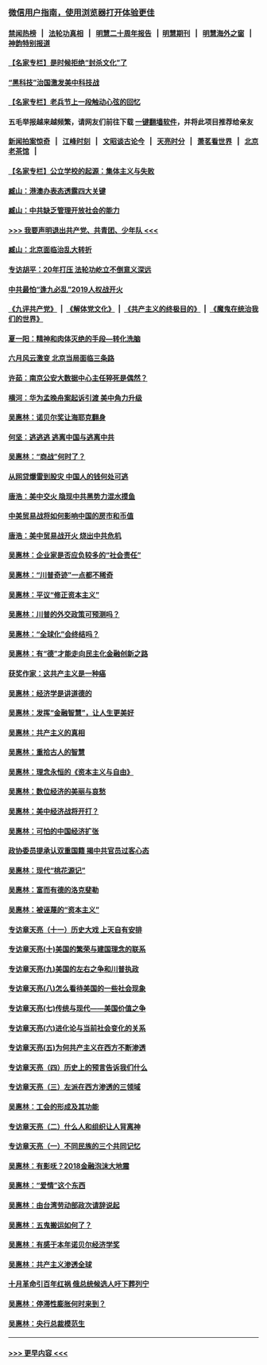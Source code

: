 ### [微信用户指南，使用浏览器打开体验更佳](https://github.com/gfw-breaker/banned-news1/blob/master/indexes/wechat-guide.md?t=0)
#### [禁闻热榜](热点新闻.md?t=0)  &nbsp;&nbsp;|&nbsp;&nbsp; [法轮功真相](https://github.com/gfw-breaker/truth/blob/master/README.md?t=0) &nbsp;&nbsp;|&nbsp;&nbsp; [明慧二十周年报告](https://github.com/gfw-breaker/mh-reports/blob/master/README.md?t=0) &nbsp;&nbsp;|&nbsp;&nbsp;[明慧期刊](https://github.com/gfw-breaker/mh-qikan) &nbsp;&nbsp;|&nbsp;&nbsp; [明慧海外之窗](https://github.com/gfw-breaker/mh-news/blob/master/README.md?t=0) &nbsp;&nbsp;|&nbsp;&nbsp; [神韵特别报道](https://github.com/gfw-breaker/mh-news/blob/master/shenyun.md?t=0)
#### [【名家专栏】是时候拒绝“封杀文化”了](../pages/nsc423/n11814093.md?t=02101422) 
#### [“黑科技”治国激发美中科技战](../pages/nsc423/n11638056.md?t=02101422) 
#### [【名家专栏】老兵节上一段触动心弦的回忆](../pages/nsc423/n11646016.md?t=02101422) 
#### 五毛举报越来越频繁，请网友们前往下载 [一键翻墙软件](https://github.com/gfw-breaker/ssr-accounts)，并将此项目推荐给亲友
#### [新闻拍案惊奇](https://github.com/gfw-breaker/banned-news1/blob/master/pages/link4.md) &nbsp;&nbsp;|&nbsp;&nbsp; [江峰时刻](https://github.com/gfw-breaker/banned-news1/blob/master/pages/link4.md) &nbsp;&nbsp;|&nbsp;&nbsp; [文昭谈古论今](https://github.com/gfw-breaker/banned-news1/blob/master/pages/link4.md) &nbsp;&nbsp;|&nbsp;&nbsp; [天亮时分](https://github.com/gfw-breaker/banned-news1/blob/master/pages/link4.md) &nbsp;&nbsp;|&nbsp;&nbsp; [萧茗看世界](https://github.com/gfw-breaker/banned-news1/blob/master/pages/link4.md) &nbsp;&nbsp;|&nbsp;&nbsp; [北京老茶馆](https://github.com/gfw-breaker/banned-news1/blob/master/pages/link4.md) &nbsp;&nbsp;|&nbsp;&nbsp; 
#### [【名家专栏】公立学校的起源：集体主义与失败](../pages/nsc423/n11601833.md?t=02101422) 
#### [臧山：港澳办表态透露四大关键](../pages/nsc423/n11421628.md?t=02101422) 
#### [臧山：中共缺乏管理开放社会的能力](../pages/nsc423/n11407457.md?t=02101422) 
#### [>>> 我要声明退出共产党、共青团、少年队 <<<](https://github.com/begood0513/goodnews/blob/master/quit/letter.md) 
#### [臧山：北京面临治乱大转折](../pages/nsc423/n11406895.md?t=02101422) 
#### [专访胡平：20年打压 法轮功屹立不倒意义深远](../pages/nsc423/n11398800.md?t=02101422) 
#### [中共最怕“逢九必乱”2019人权战开火](../pages/nsc423/n11385248.md?t=02101422) 
#### [《九评共产党》](https://github.com/begood0513/9ping.md/blob/master/README.md) &nbsp;|&nbsp; [《解体党文化》](../../../../jtdwh.md/blob/master/README.md)  &nbsp;|&nbsp; [《共产主义的终极目的》](../../../../gczydzjmd.md/blob/master/README.md) &nbsp;|&nbsp; [《魔鬼在统治我们的世界》](../../../../mgztzwmdsj.md/blob/master/README.md) 
#### [夏一阳：精神和肉体灭绝的手段—转化洗脑](../pages/nsc423/n11368250.md?t=02101422) 
#### [六月风云激变 北京当局面临三条路](../pages/nsc423/n11313668.md?t=02101422) 
#### [许茹：南京公安大数据中心主任猝死是偶然？](../pages/nsc423/n11064744.md?t=02101422) 
#### [横河：华为孟晚舟案起诉引渡 美中角力升级](../pages/nsc423/n11027230.md?t=02101422) 
#### [吴惠林：诺贝尔奖让海耶克翻身](../pages/nsc423/n10890049.md?t=02101422) 
#### [何坚：逃逃逃 逃离中国与逃离中共](../pages/nsc423/n10592891.md?t=02101422) 
#### [吴惠林：“商战”何时了？](../pages/nsc423/n10573558.md?t=02101422) 
#### [从网贷爆雷到股灾 中国人的钱何处可逃](../pages/nsc423/n10572800.md?t=02101422) 
#### [唐浩：美中交火 隐现中共黑势力混水摸鱼](../pages/nsc423/n10544040.md?t=02101422) 
#### [中美贸易战将如何影响中国的房市和币值](../pages/nsc423/n10543697.md?t=02101422) 
#### [唐浩：美中贸易战开火 烧出中共危机](../pages/nsc423/n10540126.md?t=02101422) 
#### [吴惠林：企业家是否应负较多的“社会责任”](../pages/nsc423/n10535022.md?t=02101422) 
#### [吴惠林：“川普奇迹”一点都不稀奇](../pages/nsc423/n10512808.md?t=02101422) 
#### [吴惠林：平议“修正资本主义”](../pages/nsc423/n10495724.md?t=02101422) 
#### [吴惠林：川普的外交政策可预测吗？](../pages/nsc423/n10462387.md?t=02101422) 
#### [吴惠林：“全球化”会终结吗？](../pages/nsc423/n10452838.md?t=02101422) 
#### [吴惠林：有“德”才能走向民主化金融创新之路](../pages/nsc423/n10432292.md?t=02101422) 
#### [获奖作家：这共产主义是一种癌](../pages/nsc423/n10431541.md?t=02101422) 
#### [吴惠林：经济学是讲道德的](../pages/nsc423/n10398014.md?t=02101422) 
#### [吴惠林：发挥“金融智慧”，让人生更美好](../pages/nsc423/n10375019.md?t=02101422) 
#### [吴惠林：共产主义的真相](../pages/nsc423/n10351394.md?t=02101422) 
#### [吴惠林：重拾古人的智慧](../pages/nsc423/n10337691.md?t=02101422) 
#### [吴惠林：理念永恒的《资本主义与自由》](../pages/nsc423/n10316274.md?t=02101422) 
#### [吴惠林：数位经济的美丽与哀愁](../pages/nsc423/n10292946.md?t=02101422) 
#### [吴惠林：美中经济战将开打？](../pages/nsc423/n10258825.md?t=02101422) 
#### [吴惠林：可怕的中国经济扩张](../pages/nsc423/n10219147.md?t=02101422) 
#### [政协委员提承认双重国籍 揭中共官员过客心态](../pages/nsc423/n10208809.md?t=02101422) 
#### [吴惠林：现代“桃花源记”](../pages/nsc423/n10185234.md?t=02101422) 
#### [吴惠林：富而有德的洛克斐勒](../pages/nsc423/n10142264.md?t=02101422) 
#### [吴惠林：被诬蔑的“资本主义”](../pages/nsc423/n10124816.md?t=02101422) 
#### [专访章天亮（十一）历史大戏 上天自有安排](../pages/nsc423/n10094905.md?t=02101422) 
#### [专访章天亮(十)美国的繁荣与建国理念的联系](../pages/nsc423/n10094899.md?t=02101422) 
#### [专访章天亮(九)美国的左右之争和川普执政](../pages/nsc423/n10094889.md?t=02101422) 
#### [专访章天亮(八)怎么看待美国的一些社会现象](../pages/nsc423/n10094857.md?t=02101422) 
#### [专访章天亮(七)传统与现代——美国价值之争](../pages/nsc423/n10093140.md?t=02101422) 
#### [专访章天亮(六)进化论与当前社会变化的关系](../pages/nsc423/n10092036.md?t=02101422) 
#### [专访章天亮(五)为何共产主义在西方不断渗透](../pages/nsc423/n10083620.md?t=02101422) 
#### [专访章天亮（四）历史上的预言告诉我们什么](../pages/nsc423/n10083606.md?t=02101422) 
#### [专访章天亮（三）左派在西方渗透的三领域](../pages/nsc423/n10081115.md?t=02101422) 
#### [吴惠林：工会的形成及其功能](../pages/nsc423/n10080633.md?t=02101422) 
#### [专访章天亮（二）什么人和组织让人背离神](../pages/nsc423/n10076637.md?t=02101422) 
#### [专访章天亮（一）不同民族的三个共同记忆](../pages/nsc423/n10074188.md?t=02101422) 
#### [吴惠林：有影呒？2018金融泡沫大地震](../pages/nsc423/n10040534.md?t=02101422) 
#### [吴惠林：“爱情”这个东西](../pages/nsc423/n10019423.md?t=02101422) 
#### [吴惠林：由台湾劳动部政次请辞说起](../pages/nsc423/n9979679.md?t=02101422) 
#### [吴惠林：五鬼搬运如何了？](../pages/nsc423/n9925338.md?t=02101422) 
#### [吴惠林：有感于本年诺贝尔经济学奖](../pages/nsc423/n9871883.md?t=02101422) 
#### [吴惠林：共产主义渗透全球](../pages/nsc423/n9812748.md?t=02101422) 
#### [十月革命引百年红祸 俄总统候选人吁下葬列宁](../pages/nsc423/n9810182.md?t=02101422) 
#### [吴惠林：停滞性膨胀何时来到？](../pages/nsc423/n9764136.md?t=02101422) 
#### [吴惠林：央行总裁模范生](../pages/nsc423/n9728134.md?t=02101422) 

----
#### [ >>> 更早内容 <<< ](../indexes/nsc423-earlier.md)
